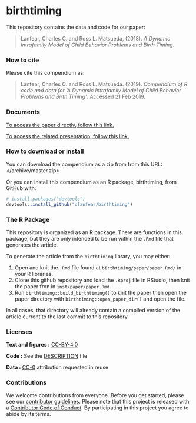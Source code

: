 
<!-- README.md is generated from README.Rmd. Please edit that file -->

# birthtiming

This repository contains the data and code for our paper:

> Lanfear, Charles C. and Ross L. Matsueda, (2018). *A Dynamic
> Intrafamily Model of Child Behavior Problems and Birth Timing*.

### How to cite

Please cite this compendium as:

> Lanfear, Charles C. and Ross L. Matsueda. (2019). *Compendium of R
> code and data for ‘A Dynamic Intrafamily Model of Child Behavior
> Problems and Birth Timing’*. Accessed 21 Feb 2019.

### Documents

[To access the paper directly, follow this
link.](https://clanfear.github.io/birthtiming/inst/paper/paper.html)

[To access the related presentation, follow this
link.](https://clanfear.github.io/birthtiming/inst/presentation/presentation.html)

### How to download or install

You can download the compendium as a zip from from this URL:
</archive/master.zip>

Or you can install this compendium as an R package, birthtiming, from
GitHub with:

``` r
# install.packages("devtools")
devtools::install_github("clanfear/birthtiming")
```

### The R Package

This repository is organized as an R package. There are functions in
this package, but they are only intended to be run within the `.Rmd`
file that generates the article.

To generate the article from the `birthtiming` library, you may either:

1.  Open and knit the `.Rmd` file found at
    `birthtiming/paper/paper.Rmd/` in your R libraries.
2.  Clone this github repository and load the `.Rproj` file in RStudio,
    then knit the paper fron in `inst/paper/paper.Rmd`
3.  Run `birthtiming::build_birthtiming()` to knit the paper then open
    the paper directory with `birthtiming::open_paper_dir()` and open
    the file.

In all cases, that directory will already contain a compiled version of
the article current to the last commit to this repository.

### Licenses

**Text and figures :**
[CC-BY-4.0](http://creativecommons.org/licenses/by/4.0/)

**Code :** See the [DESCRIPTION](DESCRIPTION) file

**Data :** [CC-0](http://creativecommons.org/publicdomain/zero/1.0/)
attribution requested in reuse

### Contributions

We welcome contributions from everyone. Before you get started, please
see our [contributor guidelines](CONTRIBUTING.md). Please note that this
project is released with a [Contributor Code of Conduct](CONDUCT.md). By
participating in this project you agree to abide by its terms.
